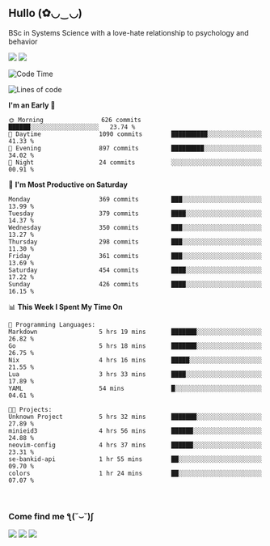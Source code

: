 <h2>Hullo (✿◡‿◡)</h2>

BSc in Systems Science with a love-hate relationship to psychology and behavior

<img src="https://github-readme-activity-graph.vercel.app/graph?username=hedonicadapter&theme=high-contrast"/>
<img src="https://github-readme-stats-git-masterrstaa-rickstaa.vercel.app/api?username=hedonicadapter&theme=highcontrast"/>

<!--START_SECTION:waka-->
![Code Time](http://img.shields.io/badge/Code%20Time-1%2C725%20hrs%2030%20mins-blue)

![Lines of code](https://img.shields.io/badge/From%20Hello%20World%20I%27ve%20Written-6.5%20million%20lines%20of%20code-blue)

**I'm an Early 🐤** 

```text
🌞 Morning                626 commits         ██████░░░░░░░░░░░░░░░░░░░   23.74 % 
🌆 Daytime                1090 commits        ██████████░░░░░░░░░░░░░░░   41.33 % 
🌃 Evening                897 commits         █████████░░░░░░░░░░░░░░░░   34.02 % 
🌙 Night                  24 commits          ░░░░░░░░░░░░░░░░░░░░░░░░░   00.91 % 
```
📅 **I'm Most Productive on Saturday** 

```text
Monday                   369 commits         ███░░░░░░░░░░░░░░░░░░░░░░   13.99 % 
Tuesday                  379 commits         ████░░░░░░░░░░░░░░░░░░░░░   14.37 % 
Wednesday                350 commits         ███░░░░░░░░░░░░░░░░░░░░░░   13.27 % 
Thursday                 298 commits         ███░░░░░░░░░░░░░░░░░░░░░░   11.30 % 
Friday                   361 commits         ███░░░░░░░░░░░░░░░░░░░░░░   13.69 % 
Saturday                 454 commits         ████░░░░░░░░░░░░░░░░░░░░░   17.22 % 
Sunday                   426 commits         ████░░░░░░░░░░░░░░░░░░░░░   16.15 % 
```


📊 **This Week I Spent My Time On** 

```text
💬 Programming Languages: 
Markdown                 5 hrs 19 mins       ███████░░░░░░░░░░░░░░░░░░   26.82 % 
Go                       5 hrs 18 mins       ███████░░░░░░░░░░░░░░░░░░   26.75 % 
Nix                      4 hrs 16 mins       █████░░░░░░░░░░░░░░░░░░░░   21.55 % 
Lua                      3 hrs 33 mins       ████░░░░░░░░░░░░░░░░░░░░░   17.89 % 
YAML                     54 mins             █░░░░░░░░░░░░░░░░░░░░░░░░   04.61 % 

🐱‍💻 Projects: 
Unknown Project          5 hrs 32 mins       ███████░░░░░░░░░░░░░░░░░░   27.89 % 
minieid3                 4 hrs 56 mins       ██████░░░░░░░░░░░░░░░░░░░   24.88 % 
neovim-config            4 hrs 37 mins       ██████░░░░░░░░░░░░░░░░░░░   23.31 % 
se-bankid-api            1 hr 55 mins        ██░░░░░░░░░░░░░░░░░░░░░░░   09.70 % 
colors                   1 hr 24 mins        ██░░░░░░░░░░░░░░░░░░░░░░░   07.07 % 
```


<!--END_SECTION:waka-->

<br/>
<h3>Come find me ƪ(˘⌣˘)ʃ </h3>

<a href="https://hedonicadapter.com/"><img src="https://img.shields.io/badge/-Portfolio-3423A6?style=flat-square&logo=Google-Chrome&logoColor=white"/></a>
<a href="www.linkedin.com/in/sam-herman"><img src="https://img.shields.io/badge/-Sam%20Herman-0077B5?style=flat-square&logo=Linkedin&logoColor=white"/></a>
<a href="mailto:mailservice.samherman@gamil.com"><img src="https://img.shields.io/badge/-mailservice.samherman@gamil.com-D14836?style=flat-square&logo=Gmail&logoColor=white"/></a>

<!--
**cdthomp1/cdthomp1** is a ✨ _special_ ✨ repository because its `README.md` (this file) appears on your GitHub profile.


----
Credit: [cdthomp1](https://github.com/cdthomp1)

Last Edited on: 19/11/2020
